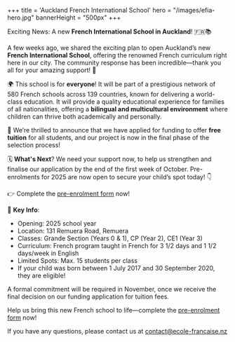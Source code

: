 +++
title = 'Auckland French International School'
hero = "/images/efia-hero.jpg"
bannerHeight = "500px"
+++

Exciting News: A new **French International School in Auckland**! 🇫🇷📚

A few weeks ago, we shared the exciting plan to open Auckland’s new **French International School**, offering the renowned French curriculum right here in our city. The community response has been incredible—thank you all for your amazing support! 🙌

🌍 This school is for **everyone**! It will be part of a prestigious network of 580 French schools across 139 countries, known for delivering a world-class education. It will provide a quality educational experience for families of all nationalities, offering a **bilingual and multicultural environment** where children can thrive both academically and personally.

🎉 We’re thrilled to announce that we have applied for funding to offer **free tuition** for all students, and our project is now in the final phase of the selection process!

🗓️ **What's Next**?
We need your support now, to help us strengthen and finalise our application by the end of the first week of October. Pre-enrolments for 2025 are now open to secure your child’s spot today! 👇

👉 Complete the [pre-enrolment form](https://docs.google.com/forms/d/1VLo-GeMip3u43QxgeJ3xVMMyPnuiR6afyajZACTnBsk/viewform) now!

🔑 **Key Info**:

- Opening: 2025 school year
- Location: 131 Remuera Road, Remuera
- Classes: Grande Section (Years 0 & 1), CP (Year 2), CE1 (Year 3)
- Curriculum: French program taught in French for 3 1/2 days and 1 1/2 days/week in English
- Limited Spots: Max. 15 students per class
- If your child was born between 1 July 2017 and 30 September 2020, they are eligible!

A formal commitment will be required in November, once we receive the final decision on our funding application for tuition fees.

Help us bring this new French school to life—complete the [pre-enrolment form](https://docs.google.com/forms/d/1VLo-GeMip3u43QxgeJ3xVMMyPnuiR6afyajZACTnBsk/viewform) now!

If you have any questions, please contact us at contact@ecole-francaise.nz
